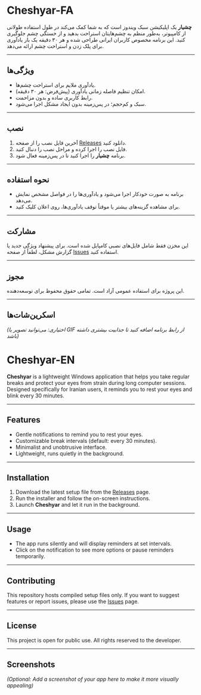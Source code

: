 # Cheshyar-FA

**چشیار** یک اپلیکیشن سبک ویندوز است که به شما کمک می‌کند در طول استفاده طولانی از کامپیوتر، به‌طور منظم به چشم‌هایتان استراحت بدهید و از خستگی چشم جلوگیری کنید. این برنامه مخصوص کاربران ایرانی طراحی شده و هر ۳۰ دقیقه یک بار یادآوری برای پلک زدن و استراحت چشم ارائه می‌دهد.

---

## ویژگی‌ها

- یادآوری ملایم برای استراحت چشم‌ها.
- امکان تنظیم فاصله زمانی یادآوری (پیش‌فرض: هر ۳۰ دقیقه).  
- رابط کاربری ساده و بدون مزاحمت.  
- سبک و کم‌حجم؛ در پس‌زمینه بدون ایجاد مشکل اجرا می‌شود.

---

## نصب

1. آخرین فایل نصب را از صفحه [Releases](https://github.com/iVeejay/Cheshyar/releases) دانلود کنید.  
2. فایل نصب را اجرا کرده و مراحل نصب را دنبال کنید.  
3. برنامه **چشیار** را اجرا کنید تا در پس‌زمینه فعال شود.

---

## نحوه استفاده

- برنامه به صورت خودکار اجرا می‌شود و یادآوری‌ها را در فواصل مشخص نمایش می‌دهد.  
- برای مشاهده گزینه‌های بیشتر یا موقتاً توقف یادآوری‌ها، روی اعلان کلیک کنید.

---

## مشارکت

این مخزن فقط شامل فایل‌های نصبی کامپایل شده است. برای پیشنهاد ویژگی جدید یا گزارش مشکل، لطفاً از صفحه [Issues](https://github.com/iVeejay/Cheshyar/issues) استفاده کنید.

---

## مجوز

این پروژه برای استفاده عمومی آزاد است. تمامی حقوق محفوظ برای توسعه‌دهنده.

---

## اسکرین‌شات‌ها

*(اختیاری: می‌توانید تصویر یا GIF از رابط برنامه اضافه کنید تا جذابیت بیشتری داشته باشد)*






# Cheshyar-EN

**Cheshyar** is a lightweight Windows application that helps you take regular breaks and protect your eyes from strain during long computer sessions. Designed specifically for Iranian users, it reminds you to rest your eyes and blink every 30 minutes.  

---

## Features

- Gentle notifications to remind you to rest your eyes.
- Customizable break intervals (default: every 30 minutes).
- Minimalist and unobtrusive interface.
- Lightweight, runs quietly in the background.

---

## Installation

1. Download the latest setup file from the [Releases](https://github.com/iVeejay/Cheshyar/releases) page.  
2. Run the installer and follow the on-screen instructions.  
3. Launch **Cheshyar** and let it run in the background.  

---

## Usage

- The app runs silently and will display reminders at set intervals.  
- Click on the notification to see more options or pause reminders temporarily.  

---

## Contributing

This repository hosts compiled setup files only. If you want to suggest features or report issues, please use the [Issues](https://github.com/iVeejay/Cheshyar/issues) page.  

---

## License

This project is open for public use. All rights reserved to the developer.  

---

## Screenshots

*(Optional: Add a screenshot of your app here to make it more visually appealing)*

